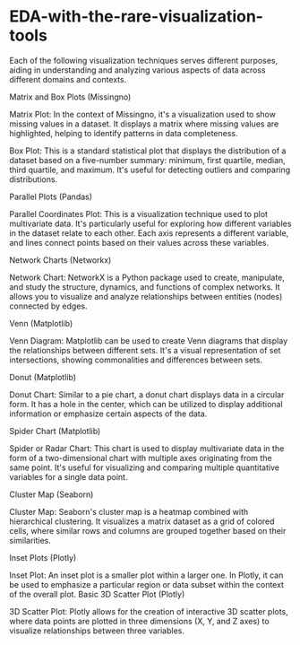 # EDA-with-the-rare-visualization-tools

Each of the following visualization techniques serves different purposes, aiding in understanding and analyzing various aspects of data across different domains and contexts.

Matrix and Box Plots (Missingno)

Matrix Plot: In the context of Missingno, it's a visualization used to show missing values in a dataset. It displays a matrix where missing values are highlighted, helping to identify patterns in data completeness.

Box Plot: This is a standard statistical plot that displays the distribution of a dataset based on a five-number summary: minimum, first quartile, median, third quartile, and maximum. It's useful for detecting outliers and comparing distributions.

Parallel Plots (Pandas)

Parallel Coordinates Plot: This is a visualization technique used to plot multivariate data. It's particularly useful for exploring how different variables in the dataset relate to each other. Each axis represents a different variable, and lines connect points based on their values across these variables.

Network Charts (Networkx)

Network Chart: NetworkX is a Python package used to create, manipulate, and study the structure, dynamics, and functions of complex networks. It allows you to visualize and analyze relationships between entities (nodes) connected by edges.

Venn (Matplotlib)

Venn Diagram: Matplotlib can be used to create Venn diagrams that display the relationships between different sets. It's a visual representation of set intersections, showing commonalities and differences between sets.

Donut (Matplotlib)

Donut Chart: Similar to a pie chart, a donut chart displays data in a circular form. It has a hole in the center, which can be utilized to display additional information or emphasize certain aspects of the data.

Spider Chart (Matplotlib)

Spider or Radar Chart: This chart is used to display multivariate data in the form of a two-dimensional chart with multiple axes originating from the same point. It's useful for visualizing and comparing multiple quantitative variables for a single data point.

Cluster Map (Seaborn)

Cluster Map: Seaborn's cluster map is a heatmap combined with hierarchical clustering. It visualizes a matrix dataset as a grid of colored cells, where similar rows and columns are grouped together based on their similarities.

Inset Plots (Plotly)

Inset Plot: An inset plot is a smaller plot within a larger one. In Plotly, it can be used to emphasize a particular region or data subset within the context of the overall plot.
Basic 3D Scatter Plot (Plotly)

3D Scatter Plot: Plotly allows for the creation of interactive 3D scatter plots, where data points are plotted in three dimensions (X, Y, and Z axes) to visualize relationships between three variables.
